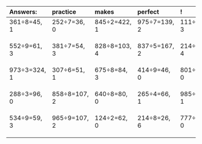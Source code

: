 | Answers: | practice | makes | perfect | ! |
| :--- | :--- | :--- | :--- | :--- |
| 361÷8=45, 1 | 252÷7=36, 0 | 845÷2=422, 1 | 975÷7=139, 2 | 111÷4=27, 3 | 
|   |   |   |   |   | 
|   |   |   |   |   | 
|   |   |   |   |   | 
| 552÷9=61, 3 | 381÷7=54, 3 | 828÷8=103, 4 | 837÷5=167, 2 | 214÷5=42, 4 | 
|   |   |   |   |   | 
|   |   |   |   |   | 
|   |   |   |   |   | 
| 973÷3=324, 1 | 307÷6=51, 1 | 675÷8=84, 3 | 414÷9=46, 0 | 801÷3=267, 0 | 
|   |   |   |   |   | 
|   |   |   |   |   | 
|   |   |   |   |   | 
| 288÷3=96, 0 | 858÷8=107, 2 | 640÷8=80, 0 | 265÷4=66, 1 | 985÷8=123, 1 | 
|   |   |   |   |   | 
|   |   |   |   |   | 
|   |   |   |   |   | 
| 534÷9=59, 3 | 965÷9=107, 2 | 124÷2=62, 0 | 214÷8=26, 6 | 777÷3=259, 0 | 
|   |   |   |   |   | 
|   |   |   |   |   | 
|   |   |   |   |   | 
